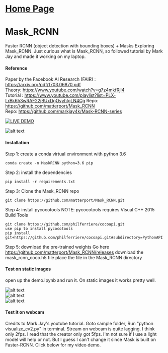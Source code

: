 # [Home Page](https://noelcodes.github.io/)
# Mask_RCNN 
Faster RCNN (object detection with bounding boxes) + Masks
Exploring Mask_RCNN. Just curious what is Mask_RCNN, so followed tutorial by Mark Jay and made it working on my laptop.

#### Reference
Paper by the Facebook AI Research (FAIR) : https://arxiv.org/pdf/1703.06870.pdf <br>
Theory: https://www.youtube.com/watch?v=g7z4mkfRjI4 <br>
Tutorial : https://www.youtube.com/playlist?list=PLX-LrBk6h3wRAF22jBUxDgOvyhIgLN4Cg
Repo: https://github.com/matterport/Mask_RCNN <br>
Repo: https://github.com/markjay4k/Mask-RCNN-series <br>

[![LIVE DEMO](https://github.com/noelcodes/Mask_RCNN/blob/master/ezgif.com-video-to-gif.gif)](https://youtu.be/_I44RHIIe2A) 

![alt text](https://i.imgur.com/u1TkBuf.jpg)   

#### Installation
Step 1: create a conda virtual environment with python 3.6
```
conda create -n MaskRCNN python=3.6 pip
```
Step 2: install the dependencies
```
pip install -r requirements.txt
```

Step 3: Clone the Mask_RCNN repo
```
git clone https://github.com/matterport/Mask_RCNN.git
```
Step 4: install pycocotools
NOTE: pycocotools requires Visual C++ 2015 Build Tools
```
git clone https://github.com/philferriere/cocoapi.git
use pip to install pycocotools
pip install git+https://github.com/philferriere/cocoapi.git#subdirectory=PythonAPI
```
Step 5: download the pre-trained weights
Go here https://github.com/matterport/Mask_RCNN/releases
download the mask_rcnn_coco.h5 file
place the file in the Mask_RCNN directory

#### Test on static images
open up the demo.ipynb and run it.
On static images it works pretty well.

![alt text](https://i.imgur.com/5gxZwCw.png)   
![alt text](https://i.imgur.com/IbU73eX.png)   
![alt text](https://i.imgur.com/4WhUnhf.png)   

#### Test it on webcam
Credits to Mark Jay's youtube tutorial. 
Goto sample folder, Run "python visualize_cv2.py" in terminal.
Stream on webcam is quite lagging. I think only 2fps. I read that the creator only got 5fps. I'm not sure if I use a light model will help or not. But I guess I can't change it since Mask is built on Faster-RCNN.
Click below for my video demo.

 


